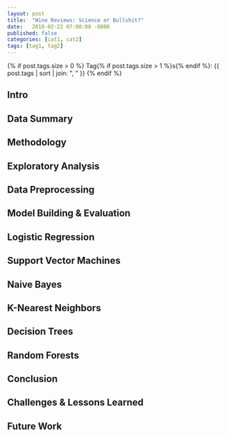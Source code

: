 ```yaml
---
layout: post
title:  "Wine Reviews: Science or Bullshit?"
date:   2018-02-22 07:00:00 -0800
published: false
categories: [cat1, cat2]
tags: [tag1, tag2]
---
```

{% if post.tags.size > 0 %}
  Tag{% if post.tags.size > 1 %}s{% endif %}:
  {{ post.tags | sort | join: ", " }}
{% endif %}

## Intro


## Data Summary


## Methodology


## Exploratory Analysis


## Data Preprocessing


## Model Building & Evaluation


## Logistic Regression


## Support Vector Machines


## Naive Bayes


## K-Nearest Neighbors


## Decision Trees


## Random Forests


## Conclusion


## Challenges & Lessons Learned


## Future Work


